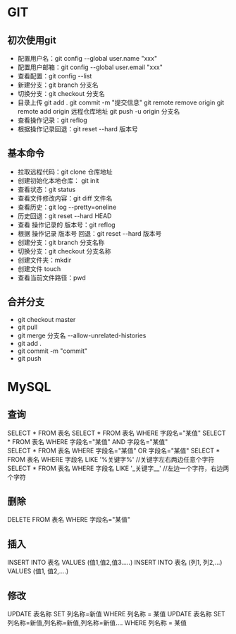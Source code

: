 # GIT
## 初次使用git

* 配置用户名：git config --global user.name "xxx" 
* 配置用户邮箱：git config --global user.email "xxx" 
* 查看配置：git config --list
* 新建分支：git branch 分支名
* 切换分支：git checkout 分支名
* 目录上传 
    git add .
    git commit -m "提交信息"
    git remote remove origin
    git remote add origin 远程仓库地址
    git push -u origin 分支名 
* 查看操作记录：git reflog
* 根据操作记录回退：git reset --hard 版本号

## 基本命令
* 拉取远程代码：git clone 仓库地址
* 创建初始化本地仓库： git init
* 查看状态：git status
* 查看文件修改内容：git diff 文件名
* 查看历史：git log --pretty=oneline
* 历史回退：git reset --hard HEAD
* 查看 操作记录的 版本号：git reflog
* 根据 操作记录 版本号 回退：git reset --hard 版本号
* 创建分支：git branch 分支名称
* 切换分支：git checkout 分支名称
* 创建文件夹：mkdir
* 创建文件 touch
* 查看当前文件路径：pwd
## 合并分支
* git checkout master
* git pull
* git merge 分支名 --allow-unrelated-histories
* git add .
* git commit -m "commit"
* git push

# MySQL

## 查询
SELECT * FROM 表名
SELECT * FROM 表名 WHERE 字段名="某值"	
SELECT * FROM 表名 WHERE 字段名="某值" AND 字段名="某值"	
SELECT * FROM 表名 WHERE 字段名="某值" OR 字段名="某值"
SELECT * FROM 表名  WHERE 字段名 LIKE '%关键字%'    //关键字左右两边任意个字符
SELECT * FROM 表名  WHERE 字段名 LIKE '\_关键字\__'        //左边一个字符，右边两个字符

## 删除
DELETE FROM 表名 WHERE 字段名="某值"
## 插入
INSERT INTO 表名 VALUES (值1,值2,值3.....)
INSERT INTO 表名 (列1, 列2,...) VALUES (值1, 值2,....)

## 修改
UPDATE 表名称 SET 列名称=新值 WHERE 列名称 = 某值
UPDATE 表名称 SET 列名称=新值,列名称=新值,列名称=新值.... WHERE 列名称 = 某值